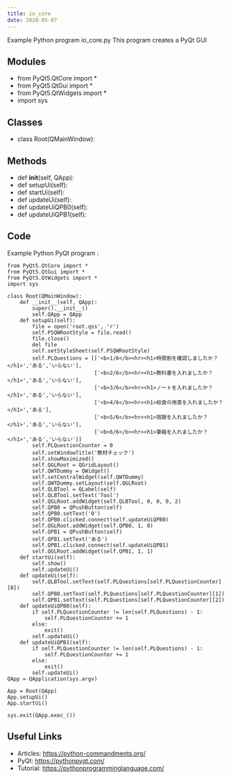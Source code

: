 ```yaml
---
title: io_core
date: 2020-05-07
---
```

Example Python program io_core.py
This program creates a PyQt GUI

## Modules

* from PyQt5.QtCore import *
* from PyQt5.QtGui import *
* from PyQt5.QtWidgets import *
* import sys

## Classes

* class Root(QMainWindow):

## Methods

* def __init__(self, QApp):
* def setupUi(self):
* def startUi(self):
* def updateUi(self):
* def updateUiQPB0(self):
* def updateUiQPB1(self):

## Code

Example Python PyQt program :

    from PyQt5.QtCore import *
    from PyQt5.QtGui import *
    from PyQt5.QtWidgets import *
    import sys
    
    class Root(QMainWindow):
        def __init__(self, QApp):
            super().__init__()
            self.QApp = QApp
        def setupUi(self):
            file = open('root.qss', 'r')
            self.PSQWRootStyle = file.read()
            file.close()
            del file
            self.setStyleSheet(self.PSQWRootStyle)
            self.PLQuestions = [['<b>1/6</b><hr><h1>時間割を確認しましたか？</h1>','ある','いらない'],
                                ['<b>2/6</b><hr><h1>教科書を入れましたか？</h1>','ある','いらない'],
                                ['<b>3/6</b><hr><h1>ノートを入れましたか？</h1>','ある','いらない'],
                                ['<b>4/6</b><hr><h1>給食の用意を入れましたか？</h1>','ある'],
                                ['<b>5/6</b><hr><h1>宿題を入れましたか？</h1>','ある','いらない'],
                                ['<b>6/6</b><hr><h1>筆箱を入れましたか？</h1>','ある','いらない']]
            self.PLQuestionCounter = 0
            self.setWindowTitle('教材チェック')
            self.showMaximized()
            self.QGLRoot = QGridLayout()
            self.QWTDummy = QWidget()
            self.setCentralWidget(self.QWTDummy)
            self.QWTDummy.setLayout(self.QGLRoot)
            self.QLBTool = QLabel(self)
            self.QLBTool.setText('Tool')
            self.QGLRoot.addWidget(self.QLBTool, 0, 0, 0, 2)
            self.QPB0 = QPushButton(self)
            self.QPB0.setText('0')
            self.QPB0.clicked.connect(self.updateUiQPB0)
            self.QGLRoot.addWidget(self.QPB0, 1, 0)
            self.QPB1 = QPushButton(self)
            self.QPB1.setText('ある')
            self.QPB1.clicked.connect(self.updateUiQPB1)
            self.QGLRoot.addWidget(self.QPB1, 1, 1)
        def startUi(self):
            self.show()
            self.updateUi()
        def updateUi(self):
            self.QLBTool.setText(self.PLQuestions[self.PLQuestionCounter][0])
            self.QPB0.setText(self.PLQuestions[self.PLQuestionCounter][1])
            self.QPB1.setText(self.PLQuestions[self.PLQuestionCounter][2])
        def updateUiQPB0(self):
            if self.PLQuestionCounter != len(self.PLQuestions) - 1:
                self.PLQuestionCounter += 1
            else:
                exit()
            self.updateUi()
        def updateUiQPB1(self):
            if self.PLQuestionCounter != len(self.PLQuestions) - 1:
                self.PLQuestionCounter += 1
            else:
                exit()
            self.updateUi()
    QApp = QApplication(sys.argv)
    
    App = Root(QApp)
    App.setupUi()
    App.startUi()
    
    sys.exit(QApp.exec_())
    

## Useful Links

- Articles: https://python-commandments.org/
- PyQt: https://pythonpyqt.com/
- Tutorial: https://pythonprogramminglanguage.com/

